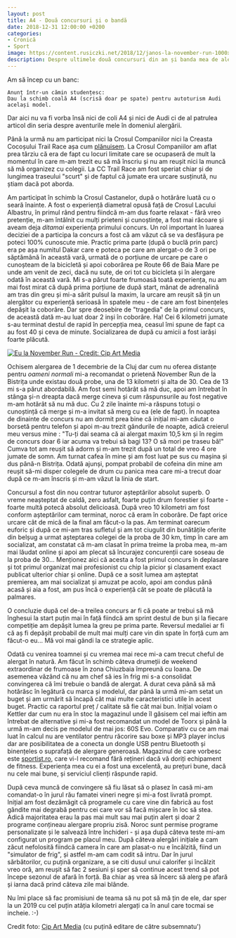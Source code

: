 ```yaml
---
layout: post
title: A4 - Două concursuri și o bandă
date: 2018-12-31 12:00:00 +0200
categories:
- Cronică
- Sport
image: https://content.rusiczki.net/2018/12/janos-la-november-run-1000x667.jpg
description: Despre ultimele două concursuri din an și banda mea de alergare.
---
```

Am să încep cu un banc:

    Anunț într-un cămin studențesc:
    Dau la schimb coală A4 (scrisă doar pe spate) pentru autoturism Audi același model.

Dar aici nu va fi vorba însă nici de coli A4 și nici de Audi ci de al patrulea articol din seria despre aventurile mele în domeniul alergării.

Până la urmă nu am participat nici la Crosul Companiilor nici la Creasta Cocoșului Trail Race așa cum [plănuisem](https://www.rusiczki.net/2018/09/03/crosul-lacului-albastru/). La Crosul Companiilor am aflat prea târziu că era de fapt cu locuri limitate care se ocupaseră de mult la momentul în care m-am trezit eu să mă înscriu și nu am reușit nici la muncă să mă organizez cu colegii. La CC Trail Race am fost speriat chiar și de lungimea traseului "scurt" și de faptul că jumate era urcare susținută, nu știam dacă pot aborda.

Am participat în schimb la Crosul Castanelor, după o hotărâre luată cu o seară înainte. A fost o experiență diametral opusă față de Crosul Lacului Albastru, în primul rând pentru fiindcă m-am dus foarte relaxat - fără vreo pretenție, m-am întâlnit cu mulți prieteni și cunoștințe, a fost mai răcoare și aveam deja *ditamai* experiența primului concurs. Un rol important în luarea deciziei de a participa la concurs a fost că am văzut că se va desfășura pe poteci 100% cunoscute mie. Practic prima parte (după o buclă prin parc) era pe așa numitul Dakar care e poteca pe care am alergat-o de 3 ori pe săptămână în această vară, urmată de o porțiune de urcare pe care o cunoșteam de la bicicletă și apoi coborârea pe Route 66 de Baia Mare pe unde am venit de zeci, dacă nu sute, de ori tot cu bicicleta și în alergare odată în această vară. Mi s-a părut foarte frumoasă toată experiența, nu am mai fost mirat că după prima porțiune de după start, mânat de adrenalină am tras din greu și mi-a sărit pulsul la maxim, la urcare am reușit să țin un alergător cu experiență serioasă în spatele meu - de care am fost binențeles depășit la coborâre. Dar spre deosebire de "tragedia" de la primul concurs, de această dată m-au luat doar 2 inși în coborâre. Ha! Cei 6 kilometri jumate s-au terminat destul de rapid în percepția mea, ceasul îmi spune de fapt ca au fost 40 și ceva de minute. Socializarea de după cu amicii a fost iarăși foarte plăcută.

[![Eu la November Run - Credit: Cip Art Media](https://content.rusiczki.net/2018/12/janos-la-november-run-1000x667.jpg)](https://content.rusiczki.net/2018/12/janos-la-november-run.jpg)

Ochisem alergarea de 1 decembrie de la Cluj dar cum nu oferea distanțe pentru *oameni normali* mi-a recomandat o prietenă November Run de la Bistrița unde existau două probe, una de 13 kilometri și alta de 30. Cea de 13 mi s-a părut abordabilă. Am fost semi hotărât să mă duc, apoi am întrebat în stânga și-n dreapta dacă merge cineva și cum răspunsurile au fost negative m-am hotărât să nu mă duc. Cu 2 zile înainte mi-a răspuns totuși o cunoștință că merge și m-a invitat să merg cu ea (ele de fapt). În noaptea de dinainte de concurs nu am dormit prea bine că inițial mi-am căutat o borsetă pentru telefon și apoi m-au trezit gândurile de noapte, adică creierul meu versus mine : "Tu-ți dai seama că ai alergat maxim 10,5 km și în regim de concurs doar 6 iar acuma va trebui să bagi 13? O să mori pe traseu bă!" Cumva tot am reușit să adorm și m-am trezit după un total de vreo 4 ore jumate de somn. Am turnat cafea în mine și am fost luat pe sus cu mașina și dus până-n Bistrița. Odată ajunși, pompat probabil de cofeina din mine am reușit să-mi disper colegele de drum cu panica mea care mi-a trecut doar după ce m-am înscris și m-am văzut la linia de start.

Concursul a fost din nou contrar tuturor așteptărilor absolut superb. O vreme neașteptat de caldă, zero asfalt, foarte puțin drum forestier și foarte - foarte multă potecă absolut delicioasă. După vreo 10 kilometri am fost conform așteptărilor cam terminat, noroc că eram în coborâre. De fapt orice urcare cât de mică de la final am făcut-o la pas. Am terminat oarecum euforic și după ce mi-am tras sufletul și am tot ciugulit din bunătățile oferite din belșug a urmat așteptarea colegei de la proba de 30 km, timp în care am socializat, am constatat că m-am clasat în prima treime la proba mea, m-am mai lăudat online și apoi am plecat să încurajez concurenții care soseau de la proba de 30... Menționez aici că acesta a fost primul concurs în deplasare și tot primul organizat mai profesionist cu chip la picior și clasament exact publicat ulterior chiar și online. După ce a sosit lumea am așteptat premierea, am mai socializat și amuzat pe acolo, apoi am condus până acasă și aia a fost, am pus încă o experiență cât se poate de plăcută la palmares.

O concluzie după cel de-a treilea concurs ar fi că poate ar trebui să mă înghesui la start puțin mai în față fiindcă am sprint destul de bun și la fiecare competiție am depășit lumea la greu pe prima parte. Reversul medaliei ar fi că aș fi depășit probabil de mult mai mulți care vin din spate în forță cum am făcut-o eu... Mă voi mai gândi la ce strategie aplic.

Odată cu venirea toamnei și cu vremea mai rece mi-a cam trecut cheful de alergat în natură. Am făcut în schimb câteva drumeții de weekend extraordinar de frumoase în zona Chiuzbaia împreună cu Ioana. De asemenea văzând că nu am chef să ies în frig mi s-a consolidat convingerea că îmi trebuie o bandă de alergat. A durat ceva până să mă hotărăsc în legătură cu marca și modelul, dar până la urmă mi-am setat un buget și am urmărit să încapă cât mai multe caracteristici utile în acest buget. Practic ca raportul preț / calitate să fie cât mai bun. Inițial voiam o Kettler dar cum nu era în stoc la magazinul unde îl găsisem cel mai ieftin am întrebat de alternative și mi-a fost recomandat un model de Toorx și până la urmă m-am decis pe modelul de mai jos: 60S Evo. Comparativ cu ce am mai luat în calcul nu are ventilator pentru răcorire sau boxe și MP3 player inclus dar are posibilitatea de a conecta un dongle USB pentru Bluetooth și binențeles o suprafață de alergare generoasă. Magazinul de care vorbesc este [sportist.ro](https://www.sportist.ro), care vi-l recomand fără rețineri dacă vă doriți echipament de fitness. Experiența mea cu ei a fost una excelentă, au prețuri bune, dacă nu cele mai bune, și serviciul clienți răspunde rapid.

După ceva muncă de convingere să fiu lăsat să o plasez în casă mi-am comandat-o în jurul rău famatei vineri negre și mi-a fost livrată prompt. Inițial am fost dezămăgit că programele cu care vine din fabrică au fost gândite mai degrabă pentru cei care vor să facă mișcare în loc să stea. Adică majoritatea erau la pas mai mult sau mai puțin alert și doar 2 programe conțineau alergare propriu zisă. Noroc sunt permise programe personalizate și le salvează între închideri - și așa după câteva teste mi-am configurat un program pe placul meu. După câteva alergări inițiale a cam zăcut nefolosită fiindcă camera în care am plasat-o nu e încălzită, fiind un "simulator de frig", și astfel m-am cam codit să intru. Dar în jurul sărbătorilor, cu puțină organizare, a se citi dusul unui calorifer și încălzit vreo oră, am reușit să fac 2 sesiuni și sper să continue acest trend să pot începe sezonul de afară în forță. Ba chiar aș vrea să încerc să alerg pe afară și iarna dacă prind câteva zile mai blânde.

Nu îmi place să fac promisiuni de teama să nu pot să mă țin de ele, dar sper la un 2019 cu cel puțin atâția kilometri alergați ca în anul care tocmai se incheie. :-)

Credit foto: [Cip Art Media](https://www.facebook.com/CipArtMedia) (cu puțină editare de către subsemnatu')
